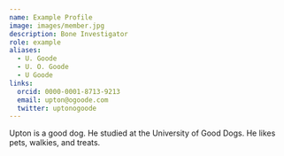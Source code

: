 ```yaml
---
name: Example Profile
image: images/member.jpg
description: Bone Investigator
role: example
aliases:
  - U. Goode
  - U. O. Goode
  - U Goode
links:
  orcid: 0000-0001-8713-9213
  email: upton@ogoode.com
  twitter: uptonogoode
---
```


Upton is a good dog.
He studied at the University of Good Dogs.
He likes pets, walkies, and treats.
